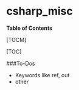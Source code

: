 # csharp_misc


**Table of Contents**

[TOCM]

[TOC]



###To-Dos

- Keywords like ref, out
- other
